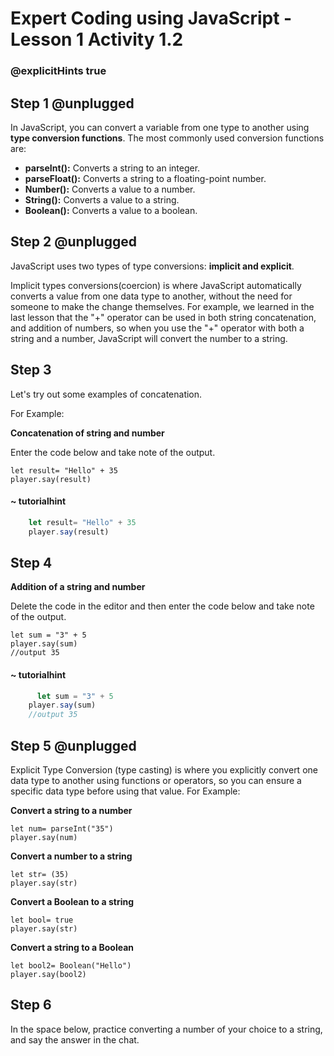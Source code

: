 # Expert Coding using JavaScript - Lesson 1 Activity 1.2

### @explicitHints true

  
  

## Step 1 @unplugged

In JavaScript, you can convert a variable from one type to another using **type conversion functions**. The most commonly used conversion functions are:

 - **parseInt():** Converts a string to an integer.
 - **parseFloat():** Converts a string to a floating-point number.
 - **Number():** Converts a value to a number.
 - **String():** Converts a value to a string.
 - **Boolean():** Converts a value to a boolean.

  

## Step 2 @unplugged

JavaScript uses two types of type conversions: **implicit and explicit**.

Implicit types conversions(coercion) is where JavaScript automatically converts a value from one data type to another, without the need for someone to make the change themselves. For example, we learned in the last lesson that the "+" operator can be used in both string concatenation, and addition of numbers, so when you use the "+" operator with both a string and a number, JavaScript will convert the number to a string.

  
## Step 3

Let's try out some examples of concatenation.

For Example:
  
**Concatenation of string and number**

Enter the code below and take note of the output.
  
    let result= "Hello" + 35 
    player.say(result)

#### ~ tutorialhint
```javascript
    let result= "Hello" + 35 
    player.say(result)
  ```


## Step 4

**Addition of a string and number**

Delete the code in the editor and then enter the code below and take note of the output.

    let sum = "3" + 5
    player.say(sum)
    //output 35
  
#### ~ tutorialhint
```javascript
      let sum = "3" + 5
    player.say(sum)
    //output 35
 ```

## Step 5 @unplugged
Explicit Type Conversion (type casting) is where you explicitly convert one data type to another using functions or operators, so you can ensure a specific data type before using that value.
For Example:

**Convert a string to a number**

    let num= parseInt("35")
    player.say(num)

**Convert a number to a string**

    let str= (35)
    player.say(str)

  
**Convert a Boolean to a string**

    let bool= true
    player.say(str)

  
**Convert a string to a Boolean**

  
    let bool2= Boolean("Hello")
    player.say(bool2)


## Step 6

In the space below, practice converting a number of your choice to a string, and say the answer in the chat.